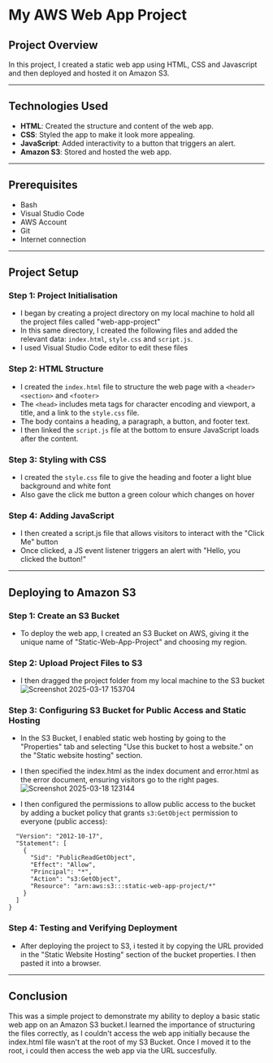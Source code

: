 # My AWS Web App Project

## Project Overview

In this project, I created a static web app using HTML, CSS and Javascript and then deployed and hosted it on Amazon S3.

---

## Technologies Used

- **HTML**: Created the structure and content of the web app.
- **CSS**: Styled the app to make it look more appealing.
- **JavaScript**: Added interactivity to a button that triggers an alert.
- **Amazon S3**: Stored and hosted the web app.

---

## Prerequisites

- Bash 
- Visual Studio Code
- AWS Account
- Git
- Internet connection
  
---

## Project Setup

### Step 1: Project Initialisation

- I began by creating a project directory on my local machine to hold all the project files called "web-app-project"
- In this same directory, I created the following files and added the relevant data: ```index.html```, ```style.css``` and ```script.js```.
- I used Visual Studio Code editor to edit these files
     
### Step 2: HTML Structure

- I created the ```index.html``` file to structure the web page with a ```<header>``` ```<section>``` and ```<footer>```
- The ```<head>``` includes meta tags for character encoding and viewport, a title, and a link to the ```style.css``` file.
- The body contains a heading, a paragraph, a button, and footer text.
- I then linked the ```script.js``` file at the bottom to ensure JavaScript loads after the content.

### Step 3: Styling with CSS

- I created the ```style.css``` file to give the heading and footer a light blue background and white font
- Also gave the click me button a green colour which changes on hover
  

### Step 4: Adding JavaScript

- I then created a script.js file that allows visitors to interact with the "Click Me" button
- Once clicked, a JS event listener triggers an alert with "Hello, you clicked the button!"

---

## Deploying to Amazon S3

### Step 1: Create an S3 Bucket

- To deploy the web app, I created an S3 Bucket on AWS, giving it the unique name of "Static-Web-App-Project" and choosing my region.

### Step 2: Upload Project Files to S3

- I then dragged the project folder from my local machine to the S3 bucket
![Screenshot 2025-03-17 153704](https://github.com/user-attachments/assets/ee871ef0-82e6-4805-8b16-4f1d46d9dfc6)

### Step 3: Configuring S3 Bucket for Public Access and Static Hosting

- In the S3 Bucket, I enabled static web hosting by going to the "Properties" tab and selecting "Use this bucket to host a website." on the "Static website hosting" section.
- I then specified the index.html as the index document and error.html as the error document, ensuring visitors go to the right pages.
![Screenshot 2025-03-18 123144](https://github.com/user-attachments/assets/55f2bb8b-0e44-4c80-968c-6a2e1e34f2a3)

- I then configured the permissions to allow public access to the bucket by adding a bucket policy that grants ```s3:GetObject``` permission to everyone (public access):

``` {
  "Version": "2012-10-17",
  "Statement": [
    {
      "Sid": "PublicReadGetObject",
      "Effect": "Allow",
      "Principal": "*",
      "Action": "s3:GetObject",
      "Resource": "arn:aws:s3:::static-web-app-project/*"
    }
  ]
}
```


### Step 4: Testing and Verifying Deployment

- After deploying the project to S3, i tested it by copying the URL provided in the "Static Website Hosting" section of the bucket properties. I then pasted it into a browser.

---

## Conclusion

This was a simple project to demonstrate my ability to deploy a basic static web app on an Amazon S3 bucket.I learned the importance of structuring the files correctly, as I couldn't access the web app initially because the index.html file wasn't at the root of my S3 Bucket. Once I moved it to the root, i could then access the web app via the URL succesfully.
